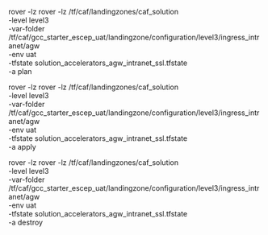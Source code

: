 
rover -lz rover -lz /tf/caf/landingzones/caf_solution \
-level level3 \
-var-folder /tf/caf/gcc_starter_escep_uat/landingzone/configuration/level3/ingress_intranet/agw \
-env uat \
-tfstate solution_accelerators_agw_intranet_ssl.tfstate \
-a plan


rover -lz rover -lz /tf/caf/landingzones/caf_solution \
-level level3 \
-var-folder /tf/caf/gcc_starter_escep_uat/landingzone/configuration/level3/ingress_intranet/agw \
-env uat \
-tfstate solution_accelerators_agw_intranet_ssl.tfstate \
-a apply

rover -lz rover -lz /tf/caf/landingzones/caf_solution \
-level level3 \
-var-folder /tf/caf/gcc_starter_escep_uat/landingzone/configuration/level3/ingress_intranet/agw \
-env uat \
-tfstate solution_accelerators_agw_intranet_ssl.tfstate \
-a destroy
